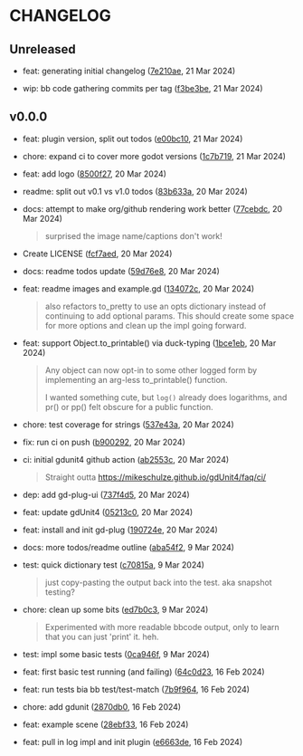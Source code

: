 # CHANGELOG

## Unreleased

- feat: generating initial changelog ([7e210ae](https://github.com/russmatney/log/commit/7e210ae), 21 Mar 2024)

- wip: bb code gathering commits per tag ([f3be3be](https://github.com/russmatney/log/commit/f3be3be), 21 Mar 2024)

## v0.0.0

- feat: plugin version, split out todos ([e00bc10](https://github.com/russmatney/log/commit/e00bc10), 21 Mar 2024)

- chore: expand ci to cover more godot versions ([1c7b719](https://github.com/russmatney/log/commit/1c7b719), 21 Mar 2024)

- feat: add logo ([8500f27](https://github.com/russmatney/log/commit/8500f27), 20 Mar 2024)

- readme: split out v0.1 vs v1.0 todos ([83b633a](https://github.com/russmatney/log/commit/83b633a), 20 Mar 2024)

- docs: attempt to make org/github rendering work better ([77cebdc](https://github.com/russmatney/log/commit/77cebdc), 20 Mar 2024)

  > surprised the image name/captions don't work!

- Create LICENSE ([fcf7aed](https://github.com/russmatney/log/commit/fcf7aed), 20 Mar 2024)

- docs: readme todos update ([59d76e8](https://github.com/russmatney/log/commit/59d76e8), 20 Mar 2024)

- feat: readme images and example.gd ([134072c](https://github.com/russmatney/log/commit/134072c), 20 Mar 2024)

  > also refactors to_pretty to use an opts dictionary instead of continuing
  > to add optional params. This should create some space for more options
  > and clean up the impl going forward.

- feat: support Object.to_printable() via duck-typing ([1bce1eb](https://github.com/russmatney/log/commit/1bce1eb), 20 Mar 2024)

  > Any object can now opt-in to some other logged form by implementing an
  > arg-less to_printable() function.
  > 
  > I wanted something cute, but `log()` already does logarithms, and pr()
  > or pp() felt obscure for a public function.

- chore: test coverage for strings ([537e43a](https://github.com/russmatney/log/commit/537e43a), 20 Mar 2024)

- fix: run ci on push ([b900292](https://github.com/russmatney/log/commit/b900292), 20 Mar 2024)

- ci: initial gdunit4 github action ([ab2553c](https://github.com/russmatney/log/commit/ab2553c), 20 Mar 2024)

  > Straight outta https://mikeschulze.github.io/gdUnit4/faq/ci/

- dep: add gd-plug-ui ([737f4d5](https://github.com/russmatney/log/commit/737f4d5), 20 Mar 2024)

- feat: update gdUnit4 ([05213c0](https://github.com/russmatney/log/commit/05213c0), 20 Mar 2024)

- feat: install and init gd-plug ([190724e](https://github.com/russmatney/log/commit/190724e), 20 Mar 2024)

- docs: more todos/readme outline ([aba54f2](https://github.com/russmatney/log/commit/aba54f2), 9 Mar 2024)

- test: quick dictionary test ([c70815a](https://github.com/russmatney/log/commit/c70815a), 9 Mar 2024)

  > just copy-pasting the output back into the test. aka snapshot testing?

- chore: clean up some bits ([ed7b0c3](https://github.com/russmatney/log/commit/ed7b0c3), 9 Mar 2024)

  > Experimented with more readable bbcode output, only to learn that you
  > can just 'print' it. heh.

- test: impl some basic tests ([0ca946f](https://github.com/russmatney/log/commit/0ca946f), 9 Mar 2024)

- feat: first basic test running (and failing) ([64c0d23](https://github.com/russmatney/log/commit/64c0d23), 16 Feb 2024)

- feat: run tests bia bb test/test-match ([7b9f964](https://github.com/russmatney/log/commit/7b9f964), 16 Feb 2024)

- chore: add gdunit ([2870db0](https://github.com/russmatney/log/commit/2870db0), 16 Feb 2024)

- feat: example scene ([28ebf33](https://github.com/russmatney/log/commit/28ebf33), 16 Feb 2024)

- feat: pull in log impl and init plugin ([e6663de](https://github.com/russmatney/log/commit/e6663de), 16 Feb 2024)
